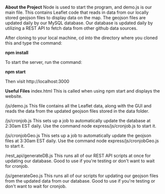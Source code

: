 <b>About the Project</b>
Node is used to start the program, and demo.js is our main file. This contains Leaflet code that reads in data from our locally stored geojson files to display data on the map.
The geojson files are updated daily by our MySQL database. Our database is updated daily by utilizing a REST API to fetch data from other github data sources.

After cloning to your local machine, cd into the directory where you cloned this and type the command:

<b>npm install</b>

To start the server, run the command:

<b>npm start</b>

Then visit http://localhost:3000

<b>Useful Files</b>
index.html
    This is called when using npm start and displays the website.

/js/demo.js
    This file contains all the Leaflet data, along with the GUI and reads the data from the updated geojson files stored in the data folder.

/js/cronjob.js
    This sets up a job to automatically update the database at 2:30am EST daily. Use the command node express/js/cronjob.js to start it.

/js/cronjobGeo.js
    This sets up a job to automatically update the geojson files at 3:30am EST daily. Use the command node express/js/cronjobGeo.js to start it.

/rest_api/generateDB.js
    This runs all of our REST API scripts at once for updating our database. Good to use if you're testing or don't want to wait for cronjob.

/js/generateGeo.js
    This runs all of our scripts for updating our geojson files from the updated data from our database. Good to use if you're testing or don't want to wait for cronjob.
